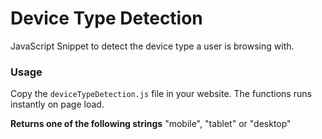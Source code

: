 # Device Type Detection

JavaScript Snippet to detect the device type a user is browsing with.

### Usage

Copy the ```deviceTypeDetection.js``` file in your website. The functions runs instantly on page load.

**Returns one of the following strings**
"mobile", "tablet" or "desktop"
